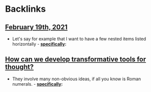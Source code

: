 
# Backlinks
## [February 19th, 2021](<February 19th, 2021.md>)
- Let's say for  example that I want to have a few nested items listed horizontally 
                - **[specifically](<specifically.md>):**

## [How can we develop transformative tools for thought?](<How can we develop transformative tools for thought?.md>)
- They involve many non-obvious ideas, if all you know is Roman numerals.
                                - **[specifically](<specifically.md>):**

